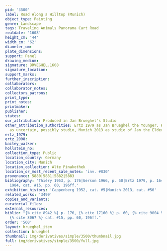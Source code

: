 ```yaml
---
pid: '3500'
label: Road Along a Hilltop (Munich)
object_type: Painting
genre: Landscape
tags: Traveling Animals Panorama Cart Road
realdate: '1608'
height_cm: '44'
width_cm: '62'
diameter_cm: 
plate_dimensions: 
support: Panel
drawing_medium: 
signature: BRVEGHEL.1608
signature_location: 
support_marks: 
further_inscription: 
collaborators: 
collaborator_notes: 
collectors_patrons: 
print_type: 
print_notes: 
printmaker: 
publisher: 
states: 
our_attribution: Produced in Jan Brueghel's Studio
other_attribution_authorities: Ertz 1979 as Jan Brueghel the Younger, Honig database
  as uncertain, possibly studio, Munich 2013 as studio of Jan the Elder
ertz_1979: 
ertz_2008: 
bailey_walker: 
hollstein_no: 
collection_type: Public
location_country: Germany
location_city: Munich
location_collection: Alte Pinakothek
location_or_most_recent_sale_notes: 'inv. #830'
provenance: 5880|5881|5882|5883
bibliography: 'Thiéry 1953, p. 176|Gerson 1966, p. 60|Ertz 1979, p. 164, n.147|Ertz
  1984, cat. #15, pp. 60, 196ff.'
exhibition_history: 'Cappenberg 1952, cat. #5|Munich 2013, cat. #50'
related_works: '3499'
copies_and_variants: 
curatorial_files: 
external_resources: 
biblio: "{% cite 8942 %} p. 176, {% cite 17160 %} p. 60, {% cite 9004 %} p. 164, n.147,
  {% cite 8067 %} cat. #15, pp. 60, 196ff."
order: '560'
layout: brueghel_item
collection: brueghel
thumbnail: img/derivatives/simple/3500/thumbnail.jpg
full: img/derivatives/simple/3500/full.jpg
---
```

